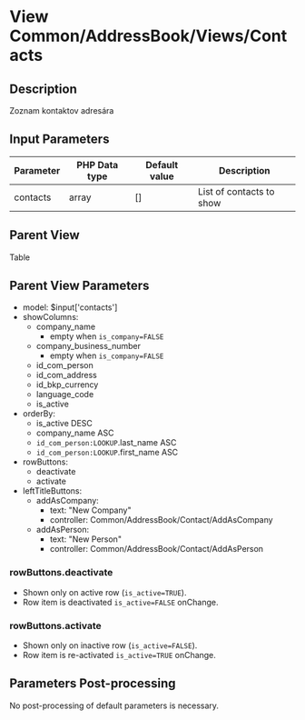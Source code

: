 # View Common/AddressBook/Views/Contacts

## Description

Zoznam kontaktov adresára

## Input Parameters

| Parameter | PHP Data type | Default value | Description              |
| --------- | ------------- | ------------- | ------------------------ |
| contacts  | array         | []            | List of contacts to show |

## Parent View

Table

## Parent View Parameters

* model: $input['contacts']
* showColumns:
  * company_name
    * empty when `is_company=FALSE`
  * company_business_number
    * empty when `is_company=FALSE`
  * id_com_person
  * id_com_address
  * id_bkp_currency
  * language_code
  * is_active
* orderBy: 
  * is_active DESC
  * company_name ASC
  * `id_com_person:LOOKUP`.last_name ASC
  * `id_com_person:LOOKUP`.first_name ASC
* rowButtons:
  * deactivate
  * activate
* leftTitleButtons:
  * addAsCompany:
    * text: "New Company"
    * controller: Common/AddressBook/Contact/AddAsCompany
  * addAsPerson:
    * text: "New Person"
    * controller: Common/AddressBook/Contact/AddAsPerson

### rowButtons.deactivate
* Shown only on active row (`is_active=TRUE`).
* Row item is deactivated `is_active=FALSE` onChange.

### rowButtons.activate
* Shown only on inactive row (`is_active=FALSE`).
* Row item is re-activated `is_active=TRUE` onChange.

## Parameters Post-processing

No post-processing of default parameters is necessary.
